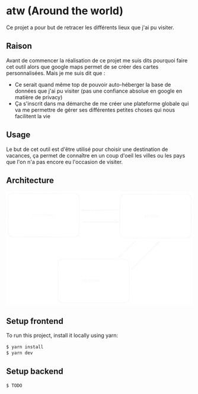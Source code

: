 # atw (Around the world)

Ce projet a pour but de retracer les différents lieux que j'ai pu visiter. 

## Raison

Avant de commencer la réalisation de ce projet me suis dits pourquoi faire cet outil alors que google maps permet de se créer des cartes personnalisées.
Mais je me suis dit que : 
 - Ce serait quand même top de pouvoir auto-héberger la base de données que j'ai pu visiter (pas une confiance absolue en google en matière de privacy)
 - Ça s'inscrit dans ma démarche de me créer une plateforme globale qui va me permettre de gérer ses différentes petites choses qui nous facilitent la vie

## Usage

Le but de cet outil est d'être utilisé pour choisir une destination de vacances, 
ça permet de connaître en un coup d'oeil les villes ou les pays que l'on n'a pas encore eu l'occasion de visiter.

## Architecture 

![Architecture schema](./images/schema.svg)

## Setup frontend
To run this project, install it locally using yarn:

```
$ yarn install
$ yarn dev
```

## Setup backend
```
$ TODO
```
